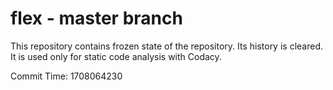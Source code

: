 # flex - master branch

This repository contains frozen state of the repository.
Its history is cleared. It is used only for static code
analysis with Codacy.

Commit Time: 1708064230